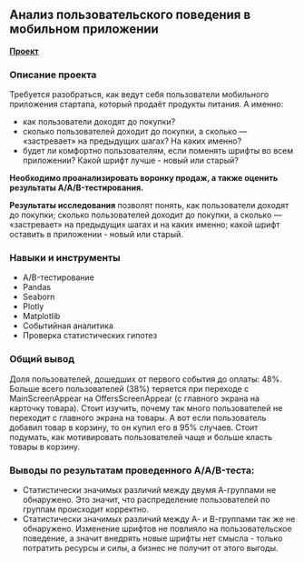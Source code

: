 ## Анализ пользовательского поведения в мобильном приложении
**[Проект](https://github.com/Kris-Soloveva/Portfolio/blob/main/Поиск%20клиентов%20с%20неоптимальными%20тарифами/Поиск%20клиентов%20с%20неоптимальными%20тарифами.ipynb)**

### Описание проекта
Требуется разобраться, как ведут себя пользователи мобильного приложения стартапа, который продаёт продукты питания. А именно:  
- как пользователи доходят до покупки?
- сколько пользователей доходит до покупки, а сколько — «застревает» на предыдущих шагах? На каких именно?
- будет ли комфортно пользователям, если поменять шрифты во всем приложении? Какой шрифт лучше - новый или старый?

**Необходимо проанализировать воронку продаж, а также оценить результаты A/A/B-тестирования.** 

**Результаты исследования** позволят понять, как пользователи доходят до покупки; сколько пользователей доходит до покупки, а сколько — «застревает» на предыдущих шагах и на каких именно; какой шрифт оставить в приложении - новый или старый.

### Навыки и инструменты
* A/B-тестирование
* Pandas 
* Seaborn
* Plotly
* Matplotlib
* Событийная аналитика
* Проверка статистических гипотез

### Общий вывод
Доля пользователей, дошедших от первого события до оплаты: 48%. 
Больше всего пользователей (38%) теряется при переходе с MainScreenAppear на OffersScreenAppear (с главного экрана на карточку товара). Стоит изучить, почему так много пользователей не переходит с главного экрана на товары. А вот если пользователь добавил товар в корзину, то он купил его в 95% случаев. Стоит подумать, как мотивировать пользователей чаще и больше класть товары в корзину.

### Выводы по результатам проведенного А/A/B-теста:
- Статистически значимых различий между двумя А-группами не обнаружено. Это значит, что распределение пользователей по группам происходит корректно. 
- Статистически значимых различий между А- и В-группами так же не обнаружено. Изменение шрифтов не повлияло на пользовательское поведение, а значит внедрять новые шрифты нет смысла - только потратить ресурсы и силы, а бизнес не получит от этого выгоды.
